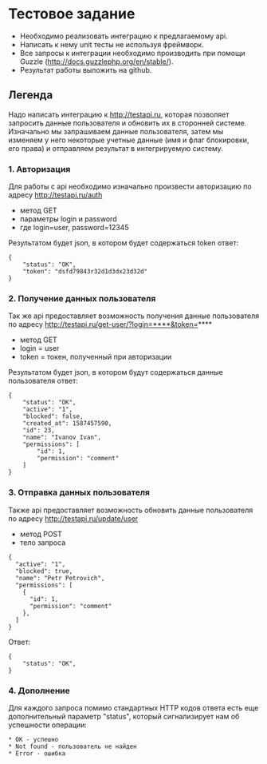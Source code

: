 # Тестовое задание
- Необходимо реализовать интеграцию к предлагаемому api.
- Написать к нему unit тесты не используя фреймворк.
- Все запросы к интеграции необходимо производить при помощи Guzzle (http://docs.guzzlephp.org/en/stable/).
- Результат работы выложить на github.


## Легенда
Надо написать интеграцию к http://testapi.ru, которая позволяет запросить данные пользователя и обновить их в сторонней системе.
Изначально мы запрашиваем данные пользователя, затем мы изменяем у него некоторые учетные данные (имя и флаг блокировки, его права)
и отправляем результат в интегрируемую систему.

### 1. Авторизация
Для работы с api необходимо изначально произвести авторизацию по адресу http://testapi.ru/auth
* метод GET
* параметры login и password
* где login=user, password=12345

Результатом будет json, в котором будет содержаться token ответ:
```
{
    "status": "OK",
    "token": "dsfd79843r32d1d3dx23d32d"
}
```

### 2. Получение данных пользователя
Так же api предоставляет возможность получения данные пользователя по адресу http://testapi.ru/get-user/?login=****&token=****

* метод GET
* login = user
* token = токен, полученный при авторизации

Результатом будет json, в котором будут содержаться данные пользователя ответ:
```
{
    "status": "OK",
    "active": "1",
    "blocked": false,
    "created_at": 1587457590,
    "id": 23,
    "name": "Ivanov Ivan",
    "permissions": [
        "id": 1,
        "permission": "comment"
    ]
}
```

### 3. Отправка данных пользователя
Также api предоставляет возможность обновить данные пользователя по адресу http://testapi.ru/update/user

* метод POST
* тело запроса
```
{
  "active": "1",
  "blocked": true,
  "name": "Petr Petrovich",
  "permissions": [
    {
      "id": 1,
      "permission": "comment"
    },
  ]
}
```
Ответ:
```
{
    "status": "OK",
}
```

### 4. Дополнение
Для каждого запроса помимо стандартных HTTP кодов ответа есть еще дополнительный параметр "status", который сигнализирует нам об успешности операции:
```
* OK - успешно
* Not found - пользователь не найден
* Error - ошибка
```